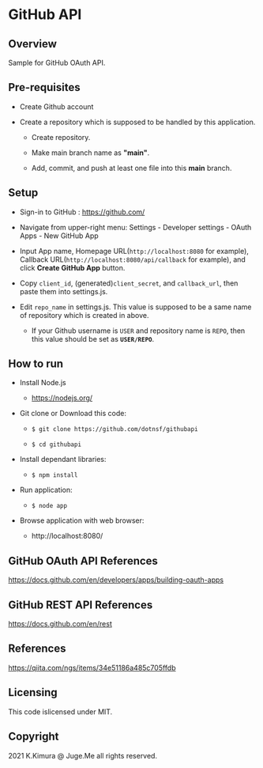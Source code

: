 # GitHub API

## Overview

Sample for GitHub OAuth API.


## Pre-requisites

- Create Github account

- Create a repository which is supposed to be handled by this application.

  - Create repository.

  - Make main branch name as **"main"**.

  - Add, commit, and push at least one file into this **main** branch.


## Setup

- Sign-in to GitHub : https://github.com/

- Navigate from upper-right menu: Settings - Developer settings - OAuth Apps - New GitHub App

- Input App name, Homepage URL(`http://localhost:8080` for example), Callback URL(`http://localhost:8080/api/callback` for example), and click **Create GitHub App** button. 

- Copy `client_id`, (generated)`client_secret`, and `callback_url`, then paste them into settings.js.

- Edit `repo_name` in settings.js. This value is supposed to be a same name of repository which is created in above.

  - If your Github username is `USER` and repository name is `REPO`, then this value should be set as **`USER/REPO`**.


## How to run

- Install Node.js

  - https://nodejs.org/

- Git clone or Download this code:

  - `$ git clone https://github.com/dotnsf/githubapi`

  - `$ cd githubapi`

- Install dependant libraries:

  - `$ npm install`

- Run application:

  - `$ node app`

- Browse application with web browser:

  - http://localhost:8080/


## GitHub OAuth API References

https://docs.github.com/en/developers/apps/building-oauth-apps


## GitHub REST API References

https://docs.github.com/en/rest


## References

https://qiita.com/ngs/items/34e51186a485c705ffdb


## Licensing

This code islicensed under MIT.


## Copyright

2021 K.Kimura @ Juge.Me all rights reserved.
